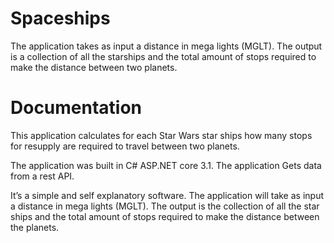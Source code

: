 # Spaceships
The application takes as input a distance in mega lights (MGLT). The output is a collection of all the starships and the total amount of stops required to make the distance between two planets.


# Documentation

This application calculates for each Star Wars star ships how many stops for resupply are required to travel between two planets.

The application was built in C# ASP.NET core 3.1. The application Gets data from a rest API.

It’s a simple and self explanatory software. The application will take as input a distance in mega lights (MGLT). The output is the collection of all the star ships and the total amount of stops required to make the distance between the planets.
